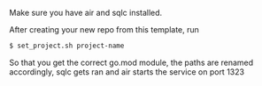 Make sure you have air and sqlc installed.

After creating your new repo from this template, run

```bash
$ set_project.sh project-name
```

So that you get the correct go.mod module, the paths are renamed accordingly, sqlc gets ran and air starts the service on port 1323
